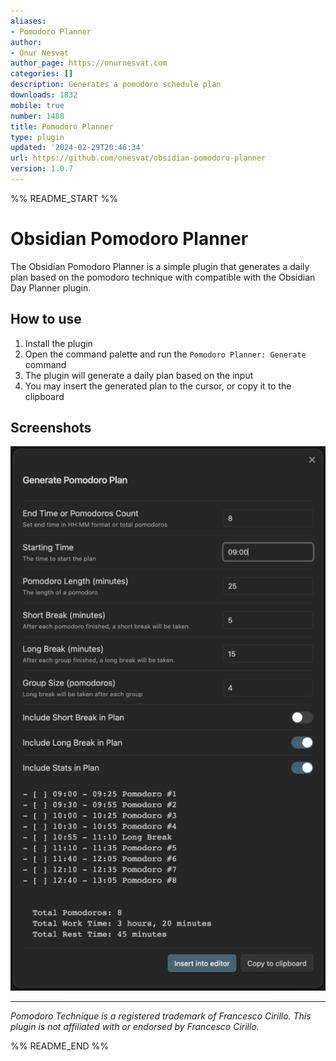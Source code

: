 ```yaml
---
aliases:
- Pomodoro Planner
author:
- Onur Nesvat
author_page: https://onurnesvat.com
categories: []
description: Generates a pomodoro schedule plan
downloads: 1832
mobile: true
number: 1488
title: Pomodoro Planner
type: plugin
updated: '2024-02-29T20:46:34'
url: https://github.com/onesvat/obsidian-pomodoro-planner
version: 1.0.7
---
```


%% README_START %%

# Obsidian Pomodoro Planner

The Obsidian Pomodoro Planner is a simple plugin that generates a daily plan based on the pomodoro technique with compatible with the Obsidian Day Planner plugin.

## How to use

1. Install the plugin
2. Open the command palette and run the `Pomodoro Planner: Generate` command
3. The plugin will generate a daily plan based on the input
4. You may insert the generated plan to the cursor, or copy it to the clipboard

## Screenshots

![Screenshot](https://raw.githubusercontent.com/onesvat/obsidian-pomodoro-planner/HEAD/pomodoro-planner.png)

---

*Pomodoro Technique is a registered trademark of Francesco Cirillo. This plugin is not affiliated with or endorsed by Francesco Cirillo.*


%% README_END %%